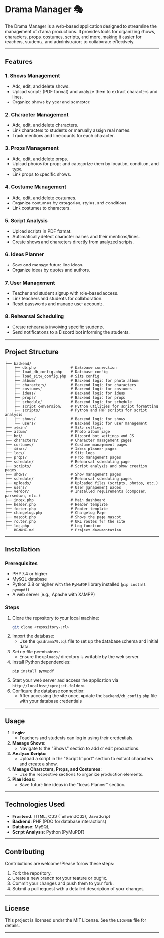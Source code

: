 # Drama Manager 🎭

The Drama Manager is a web-based application designed to streamline the management of drama productions. It provides tools for organizing shows, characters, props, costumes, scripts, and more, making it easier for teachers, students, and administrators to collaborate effectively.

---

## Features

### 1. **Shows Management**
- Add, edit, and delete shows.
- Upload scripts (PDF format) and analyze them to extract characters and lines.
- Organize shows by year and semester.

### 2. **Character Management**
- Add, edit, and delete characters.
- Link characters to students or manually assign real names.
- Track mentions and line counts for each character.

### 3. **Props Management**
- Add, edit, and delete props.
- Upload photos for props and categorize them by location, condition, and type.
- Link props to specific shows.

### 4. **Costume Management**
- Add, edit, and delete costumes.
- Organize costumes by categories, styles, and conditions.
- Link costumes to characters.

### 5. **Script Analysis**
- Upload scripts in PDF format.
- Automatically detect character names and their mentions/lines.
- Create shows and characters directly from analyzed scripts.

### 6. **Ideas Planner**
- Save and manage future line ideas.
- Organize ideas by quotes and authors.

### 7. **User Management**
- Teacher and student signup with role-based access.
- Link teachers and students for collaboration.
- Reset passwords and manage user accounts.

### 8. **Rehearsal Scheduling**
- Create rehearsals involving specific students.
- Send notifications to a Discord bot informing the students.

---

## Project Structure

```
├── backend/
│   ├── db.php                # Database connection
│   ├── load_db_config.php    # Database config
│   ├── load_site_config.php  # Site config
│   ├── album/                # Backend logic for photo album
│   ├── characters/           # Backend logic for characters
│   ├── costumes/             # Backend logic for costumes
│   ├── ideas/                # Backend logic for ideas
│   ├── props/                # Backend logic for props
│   ├── schedule/             # Backend logic for schedule
│   ├── script_conversion/    # Python utilities for script formatting
│   ├── scripts/              # Python and PHP scripts for script analysis
│   ├── shows/                # Backend logic for shows
│   └── users/                # Backend logic for user management
├── admin/                    # Site settings
├── album/                    # Photo album page
├── bot/                      # Discord bot settings and JS
├── characters/               # Character management pages
├── costumes/                 # Costume management pages
├── ideas/                    # Ideas planner pages
├── logs/                     # Site logs
├── props/                    # Prop management pages
├── schedule/                 # Rehearsal scheduling page
├── scripts/                  # Script analysis and show creation pages
├── shows/                    # Show management pages
├── schedule/                 # Rehearsal scheduling pages
├── uploads/                  # Uploaded files (scripts, photos, etc.)
├── users/                    # User management pages
├── vendor/                   # Installed requirements (composer, parsedown, etc.)
├── index.php                 # Main dashboard
├── header.php                # Header template
├── footer.php                # Footer template
├── changelog.php             # Changelog Page
├── mascot.php                # Shows the page mascot
├── router.php                # URL routes for the site
├── log.php                   # Log function
└── README.md                 # Project documentation
```

---

## Installation

### Prerequisites
- PHP 7.4 or higher
- MySQL database
- Python 3.8 or higher with the `PyMuPDF` library installed (`pip install pymupdf`)
- A web server (e.g., Apache with XAMPP)

### Steps
1. Clone the repository to your local machine:
   ```bash
   git clone <repository-url>
   ```
2. Import the database:
   - Use the `qssdrama79.sql` file to set up the database schema and initial data.
3. Set up file permissions:
   - Ensure the `uploads/` directory is writable by the web server.
4. Install Python dependencies:
   ```bash
   pip install pymupdf
   ```
5. Start your web server and access the application via `http://localhost/<project-folder>`.
6. Configure the database connection:
   - After accessing the site once, update the `backend/db_config.php` file with your database credentials.

---

## Usage

1. **Login**:
   - Teachers and students can log in using their credentials.
2. **Manage Shows**:
   - Navigate to the "Shows" section to add or edit productions.
3. **Analyze Scripts**:
   - Upload a script in the "Script Import" section to extract characters and create a show.
4. **Manage Characters, Props, and Costumes**:
   - Use the respective sections to organize production elements.
5. **Plan Ideas**:
   - Save future line ideas in the "Ideas Planner" section.

---

## Technologies Used

- **Frontend**: HTML, CSS (TailwindCSS), JavaScript
- **Backend**: PHP (PDO for database interactions)
- **Database**: MySQL
- **Script Analysis**: Python (PyMuPDF)

---

## Contributing

Contributions are welcome! Please follow these steps:
1. Fork the repository.
2. Create a new branch for your feature or bugfix.
3. Commit your changes and push them to your fork.
4. Submit a pull request with a detailed description of your changes.

---

## License

This project is licensed under the MIT License. See the `LICENSE` file for details.

---
